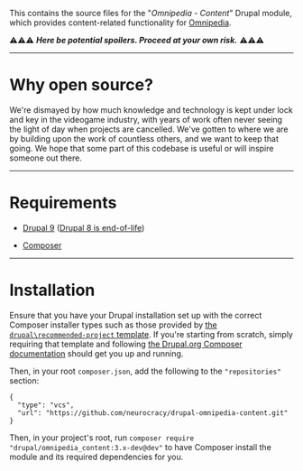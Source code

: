 This contains the source files for the "*Omnipedia - Content*" Drupal module,
which provides content-related functionality for
[Omnipedia](https://omnipedia.app/).

⚠️⚠️⚠️ ***Here be potential spoilers. Proceed at your own risk.*** ⚠️⚠️⚠️

----

# Why open source?

We're dismayed by how much knowledge and technology is kept under lock and key
in the videogame industry, with years of work often never seeing the light of
day when projects are cancelled. We've gotten to where we are by building upon
the work of countless others, and we want to keep that going. We hope that some
part of this codebase is useful or will inspire someone out there.

----

# Requirements

* [Drupal 9](https://www.drupal.org/download) ([Drupal 8 is end-of-life](https://www.drupal.org/psa-2021-11-30))

* [Composer](https://getcomposer.org/)

----

# Installation

Ensure that you have your Drupal installation set up with the correct Composer
installer types such as those provided by [the ```drupal\recommended-project```
template](https://www.drupal.org/docs/develop/using-composer/starting-a-site-using-drupal-composer-project-templates#s-drupalrecommended-project).
If you're starting from scratch, simply requiring that template and following
[the Drupal.org Composer
documentation](https://www.drupal.org/docs/develop/using-composer/starting-a-site-using-drupal-composer-project-templates)
should get you up and running.

Then, in your root ```composer.json```, add the following to the
```"repositories"``` section:

```
{
  "type": "vcs",
  "url": "https://github.com/neurocracy/drupal-omnipedia-content.git"
}
```

Then, in your project's root, run ```composer require
"drupal/omnipedia_content:3.x-dev@dev"``` to have Composer install the module
and its required dependencies for you.
